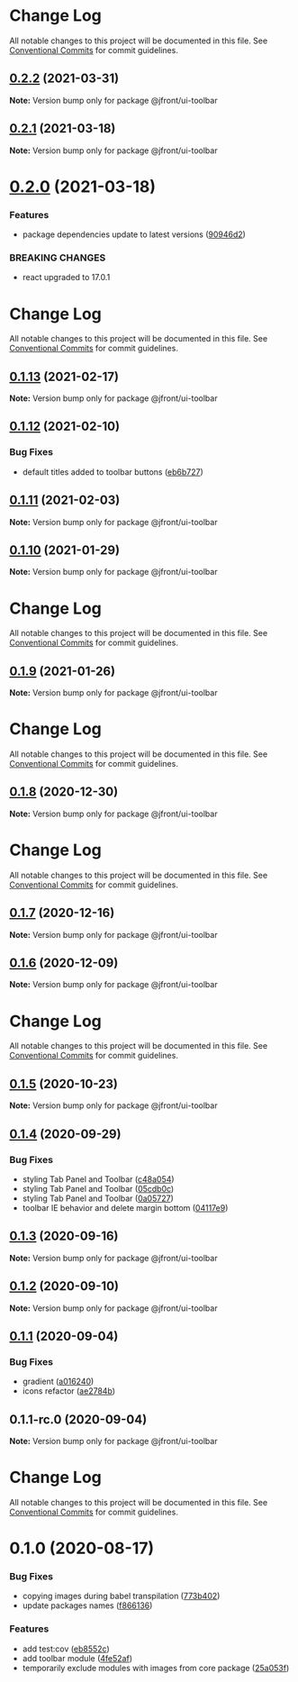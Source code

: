 # Change Log

All notable changes to this project will be documented in this file.
See [Conventional Commits](https://conventionalcommits.org) for commit guidelines.

## [0.2.2](https://github.com/Jepria/jfront-ui/compare/@jfront/ui-toolbar@0.2.1...@jfront/ui-toolbar@0.2.2) (2021-03-31)

**Note:** Version bump only for package @jfront/ui-toolbar





## [0.2.1](https://github.com/Jepria/jfront-ui/compare/@jfront/ui-toolbar@0.2.0...@jfront/ui-toolbar@0.2.1) (2021-03-18)

**Note:** Version bump only for package @jfront/ui-toolbar





# [0.2.0](https://github.com/Jepria/jfront-ui/compare/@jfront/ui-toolbar@0.1.13...@jfront/ui-toolbar@0.2.0) (2021-03-18)


### Features

* package dependencies update to latest versions ([90946d2](https://github.com/Jepria/jfront-ui/commit/90946d25fcb08fc77e4b143567963682f8ff3d2b))


### BREAKING CHANGES

* react upgraded to 17.0.1





# Change Log

All notable changes to this project will be documented in this file. See
[Conventional Commits](https://conventionalcommits.org) for commit guidelines.

## [0.1.13](https://github.com/Jepria/jfront-ui/compare/@jfront/ui-toolbar@0.1.12...@jfront/ui-toolbar@0.1.13) (2021-02-17)

**Note:** Version bump only for package @jfront/ui-toolbar

## [0.1.12](https://github.com/Jepria/jfront-ui/compare/@jfront/ui-toolbar@0.1.11...@jfront/ui-toolbar@0.1.12) (2021-02-10)

### Bug Fixes

- default titles added to toolbar buttons
  ([eb6b727](https://github.com/Jepria/jfront-ui/commit/eb6b727be82d5d275030df8088f6ad9c86cdf6ab))

## [0.1.11](https://github.com/Jepria/jfront-ui/compare/@jfront/ui-toolbar@0.1.10...@jfront/ui-toolbar@0.1.11) (2021-02-03)

**Note:** Version bump only for package @jfront/ui-toolbar

## [0.1.10](https://github.com/Jepria/jfront-ui/compare/@jfront/ui-toolbar@0.1.9...@jfront/ui-toolbar@0.1.10) (2021-01-29)

**Note:** Version bump only for package @jfront/ui-toolbar

# Change Log

All notable changes to this project will be documented in this file. See
[Conventional Commits](https://conventionalcommits.org) for commit guidelines.

## [0.1.9](https://github.com/Jepria/jfront-ui/compare/@jfront/ui-toolbar@0.1.8...@jfront/ui-toolbar@0.1.9) (2021-01-26)

**Note:** Version bump only for package @jfront/ui-toolbar

# Change Log

All notable changes to this project will be documented in this file. See
[Conventional Commits](https://conventionalcommits.org) for commit guidelines.

## [0.1.8](https://github.com/Jepria/jfront-ui/compare/@jfront/ui-toolbar@0.1.7...@jfront/ui-toolbar@0.1.8) (2020-12-30)

**Note:** Version bump only for package @jfront/ui-toolbar

# Change Log

All notable changes to this project will be documented in this file. See
[Conventional Commits](https://conventionalcommits.org) for commit guidelines.

## [0.1.7](https://github.com/Jepria/jfront-ui/compare/@jfront/ui-toolbar@0.1.6...@jfront/ui-toolbar@0.1.7) (2020-12-16)

**Note:** Version bump only for package @jfront/ui-toolbar

## [0.1.6](https://github.com/Jepria/jfront-ui/compare/@jfront/ui-toolbar@0.1.5...@jfront/ui-toolbar@0.1.6) (2020-12-09)

**Note:** Version bump only for package @jfront/ui-toolbar

# Change Log

All notable changes to this project will be documented in this file. See
[Conventional Commits](https://conventionalcommits.org) for commit guidelines.

## [0.1.5](https://github.com/Jepria/jfront-ui/compare/@jfront/ui-toolbar@0.1.4...@jfront/ui-toolbar@0.1.5) (2020-10-23)

**Note:** Version bump only for package @jfront/ui-toolbar

## [0.1.4](https://github.com/Jepria/jfront-ui/compare/@jfront/ui-toolbar@0.1.3...@jfront/ui-toolbar@0.1.4) (2020-09-29)

### Bug Fixes

- styling Tab Panel and Toolbar
  ([c48a054](https://github.com/Jepria/jfront-ui/commit/c48a05462ceb1e45b3ea7190970a8b953593d1eb))
- styling Tab Panel and Toolbar
  ([05cdb0c](https://github.com/Jepria/jfront-ui/commit/05cdb0c975ac3b0de3f33f83cdd385d2e1fa6db3))
- styling Tab Panel and Toolbar
  ([0a05727](https://github.com/Jepria/jfront-ui/commit/0a057278208377f7a4ce56960312982572f54697))
- toolbar IE behavior and delete margin bottom
  ([04117e9](https://github.com/Jepria/jfront-ui/commit/04117e907549c01a7e9bf6a3c93534317e91a7ba))

## [0.1.3](https://github.com/Jepria/jfront-ui/compare/@jfront/ui-toolbar@0.1.2...@jfront/ui-toolbar@0.1.3) (2020-09-16)

**Note:** Version bump only for package @jfront/ui-toolbar

## [0.1.2](https://github.com/Jepria/jfront-ui/compare/@jfront/ui-toolbar@0.1.1...@jfront/ui-toolbar@0.1.2) (2020-09-10)

**Note:** Version bump only for package @jfront/ui-toolbar

## [0.1.1](https://github.com/Jepria/jfront-ui/compare/@jfront/ui-toolbar@0.1.0...@jfront/ui-toolbar@0.1.1) (2020-09-04)

### Bug Fixes

- gradient
  ([a016240](https://github.com/Jepria/jfront-ui/commit/a0162405fd2c3b9073816ac7d971df2250e1ff85))
- icons refactor
  ([ae2784b](https://github.com/Jepria/jfront-ui/commit/ae2784be68bbba3c6bafc2775a4a5a50c059c92e))

## 0.1.1-rc.0 (2020-09-04)

**Note:** Version bump only for package @jfront/ui-toolbar

# Change Log

All notable changes to this project will be documented in this file. See
[Conventional Commits](https://conventionalcommits.org) for commit guidelines.

# 0.1.0 (2020-08-17)

### Bug Fixes

- copying images during babel transpilation
  ([773b402](https://github.com/Jepria/jfront-components/commit/773b4022c35d4aadf8ae2897b39ddb4107a810b1))
- update packages names
  ([f866136](https://github.com/Jepria/jfront-components/commit/f866136a1ac3388a010816fe9cfffa75c91818b7))

### Features

- add test:cov
  ([eb8552c](https://github.com/Jepria/jfront-components/commit/eb8552cda1ad5056ae62d665b31cf8ff6f0b760f))
- add toolbar module
  ([4fe52af](https://github.com/Jepria/jfront-components/commit/4fe52afabe19494e6af464a68bd9f77a704f8b0e))
- temporarily exclude modules with images from core package
  ([25a053f](https://github.com/Jepria/jfront-components/commit/25a053f226143036336d1cce735c6845dcd0143b))
